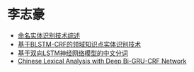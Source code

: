 # 李志豪
- [命名实体识别技术综述](http://qikan.chaoxing.com/detail_38502727e7500f26d5af1a39d6bb624174e6e2340da39bab1921b0a3ea255101fc1cf1fbb4666ae603ab37d5e7c9b7ebc9aba05d1061f9f666617b95c6a35371712a98a5f5b6f98d444ff930bccebe49)  
- [基于BLSTM-CRF的领域知识点实体识别技术](http://qikan.chaoxing.com/detail_38502727e7500f26ac3ebda2c7039f8ed8870547006d23b21921b0a3ea255101fc1cf1fbb4666ae6d4605a594db04f33c171db7a5d298f5142d8fca2aebd2a5c26daf52e90f284e502726f59d81fcc88)
- [基于双向LSTM神经网络模型的中文分词](http://qikan.chaoxing.com/detail_38502727e7500f265bf375739eb9554655b9275161811f0f1921b0a3ea255101fc1cf1fbb4666ae68d6b4d568d848970355f371353780e2694adcf90d3b4ad0db372678d76150b506eddeff2a01b8d04)
- [Chinese Lexical Analysis with Deep Bi-GRU-CRF Network](https://paperswithcode.com/paper/chinese-lexical-analysis-with-deep-bi-gru-crf)
